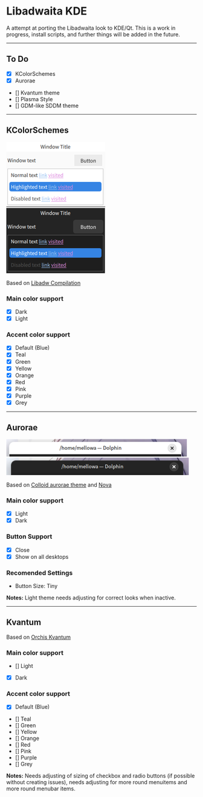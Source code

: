 # Libadwaita KDE 
A attempt at porting the Libadwaita look to KDE/Qt.
This is a work in progress, install scripts, and further things will be added in the future.

---

## To Do
- [x] KColorSchemes
- [x] Aurorae
- [] Kvantum theme
- [] Plasma Style
- [] GDM-like SDDM theme

---

## KColorSchemes
<p>
<img src="Assets/kcolor-light.png" alt="Light ColorScheme">
<img src="Assets/kcolor-dark.png" alt="Dark ColorScheme">
</p>

Based on [Libadw Compilation](https://www.pling.com/p/2175326/)

### Main color support
- [x] Dark
- [x] Light
### Accent color support
- [x] Default (Blue)
- [x] Teal
- [x] Green
- [x] Yellow
- [x] Orange
- [x] Red
- [x] Pink
- [x] Purple
- [x] Grey

---

## Aurorae
<p>
<img src="Assets/aurorae-light.png" alt="Light Aurorae">
<img src="Assets/aurorae-dark.png" alt="Dark Aurorae"> 
</p>

Based on [Colloid aurorae theme](https://www.pling.com/p/1738680/) and [Nova](https://www.pling.com/p/1662814/)

### Main color support
- [x] Light
- [x] Dark
### Button Support
- [x] Close
- [x] Show on all desktops
### Recomended Settings
- Button Size: Tiny

**Notes:** Light theme needs adjusting for correct looks when inactive.

---

## Kvantum
<p>
<!-- <img src="Assets/kvan-light.png" alt="Light Kvantum"> -->
<!-- <img src="Assets/kvan-dark.png" alt="Kvantum Kvantum"> -->
</p>

Based on [Orchis Kvantum](https://www.pling.com/p/1458909/) 

### Main color support
- [] Light
- [x] Dark
### Accent color support
- [x] Default (Blue)
- [] Teal
- [] Green
- [] Yellow
- [] Orange
- [] Red
- [] Pink
- [] Purple
- [] Grey

**Notes:** Needs adjusting of sizing of checkbox and radio buttons (if possible without creating issues), needs adjusting for more round menuitems and more round menubar items.
